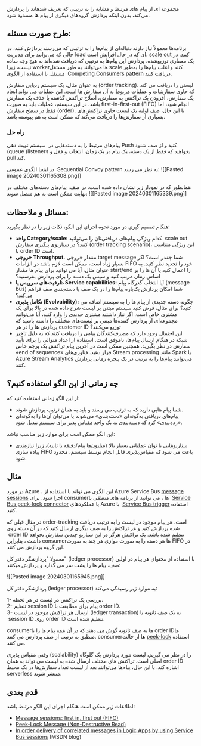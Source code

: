 
مجموعه ای از پیام های مرتبط و مشابه را به ترتیبی که تعریف شدهاند را پردازش می‌کند، بدون اینکه پردازش گروه‌های دیگری از پیام ها مسدود شود.

## **طرح صورت مسئله:**

برنامه‌ها معمولاً نیاز دارند دنباله‌ای از پیام‌ها را به ترتیبی که می‌رسند پردازش کنند، در حالی که  می‌توانند برای مدیریت load ای که در حال افزایش است، scale out کنند. در یک معماری توزیع‌شده، پردازش این پیام‌ها به ترتیبی که دریافت شده‌اند به هیچ وجه ساده نیست، زیرا workerها می‌توانند به طور مستقل scale کنند و اغلب پیام‌ها را به‌طور مستقل با استفاده از الگوی   [Competing Consumers pattern](https://learn.microsoft.com/en-us/azure/architecture/patterns/competing-consumers)  دریافت  کنند.

به عنوان مثال، یک سیستم ردیابی سفارش (order tracking)، لیستی را دریافت می کند که حاوی سفارشات و عملیات مربوط به آن سفارش ها است. این عملیات می تواند ایجاد یک سفارش، افزودن یک تراکنش به سفارش، اصلاح تراکنش گذشته یا حذف یک سفارش باشد. در این سیستم، عملیات باید به صورت first-in-first-out (FIFO) انجام شود، اما فقط در سطح سفارش (order). با این حال، صف اولیه یک لیست حاوی تراکنش‌های بسیاری از سفارش‌ها را دریافت می‌کند که ممکن است به‌ هم‌ پیوسته باشد.

  
###   راه حل

پیام‌های مرتبط را به دسته‌هایی در  سیستم نوبت دهی Push کنید و از  صف شنود (queue (listeners بخواهید که فقط از یک دسته، یک پیام در یک زمان، انتخاب و قفل  و pull کند.  
  
در اینجا الگوی عمومی  Sequential Convoy pattern به نظر می رسد:
![[Pasted image 20240301165308.png]]

همانطور که در نمودار زیر نشان داده شده است، در صف، پیام‌های دسته‌های مختلف در نهایت ممکن است به هم متصل شوند:
![[Pasted image 20240301165339.png]]
## مسائل و ملاحظات:

هنگام تصمیم گیری در مورد نحوه اجرای این الگو، نکات زیر را در نظر بگیرید:


* **واحد  Category/scale:**  کدام ویژگی پیام‌های دریافتی‌تان را می‌توانید  scale out کنید؟ در سناریوی پیگیری سفارش (order tracking scenario)، این ویژگی متناسب با order ID است.  
* **خروجی Throughput.** مقدار خروجی target message شما چقدر است؟ اگر بسیار زیاد است، ممکن است لازم باشد در الزامات FIFO خود را تجدید نظر کنید. به عنوان مثال، آیا می توانید برای پیام ها مقدار start/end را اعمال کنید یا  آن ها را بر اساس زمان مرتب کنید و سپس یک دسته را برای پردازش بفرستید؟  
* **ظرفیت‌های سرویس یا Service capabilities:** آیا انتخاب گذرگاه پیام (message bus) شما امکان پردازش یک‌باره پیام‌ها را در یک صف یا دسته‌بندی صف فراهم می‌کند؟  
* **تکامل پذیری (Evolvability):** چگونه دسته جدیدی از پیام ها را به سیستم اضافه می کنید؟ برای مثال، فرض کنید سیستم مبتنی بر لیست شرح داده شده در بالا برای یک مشتری خاص است. اگر نیاز داشتید مشتری جدیدی را وارد کنید، آیا می‌توانید مجموعه‌ای از پردازش کننده‌ها مبتنی بر لیست‌های مختلف را داشته باشید که پردازش ها را در هر customer ID توزیع می‌کنند؟  
* این احتمال وجود دارد که مصرف‌کنندگان پیامی را دریافت کنند که به دلیل تاخیر شبکه در هنگام ارسال پیام‌ها، ناموفق است. استفاده از اعداد متوالی را برای تأیید سفارش در نظر بگیرید. همچنین ممکن است در آخرین پیام تراکنش یک پرچم خاص «end of sequence» قرار دهید. فناوری‌های Stream processing مانند Spark یا Azure Stream Analytics می‌توانند پیام‌ها را به ترتیب در یک پنجره زمانی پردازش کنند.

## **چه زمانی از این الگو استفاده کنیم؟**

از این الگو زمانی استفاده کنید که:  
  
* شما پیام هایی دارید که به ترتیب می رسند و باید به همان ترتیب پردازش شوند.  
* پیام‌های دریافتی به‌گونه‌ای «دسته‌بندی» می‌شوند یا می‌توان آن‌ها را به‌گونه‌ای «رده‌بندی» کرد که دسته‌بندی به یک واحد مقیاس پذیر برای سیستم تبدیل شود.  


این الگو ممکن است برای موارد زیر مناسب نباشد:  
  
* سناریوهایی با توان عملیاتی بسیار بالا (میلیون‌ها پیام/دقیقه یا ثانیه)، زیرا نیازمندی پیاده سازی FIFO باعث می شود که مقیاس‌پذیری قابل انجام توسط سیستم، محدود شود.

## مثال


در مورد Azure ، این الگوی می تواند با استفاده از Azure Service Bus [message sessions](https://learn.microsoft.com/en-us/azure/service-bus-messaging/message-sessions) اجرا شود. برای consumerها ، می توانید از برنامه های منطقی با   [Service Bus peek-lock connector](https://learn.microsoft.com/en-us/azure/connectors/connectors-create-api-servicebus) یا عملکردهای Azure با  [Service Bus trigger](https://learn.microsoft.com/en-us/azure/azure-functions/functions-bindings-service-bus) استفاده کنید.  
  
در مثال قبلی که order-tracking است، هر پیام موجود در لیست را به ترتیب دریافت شده پردازش کنید و هر تراکنش را به صف دیگری ارسال کنید که در آن دسته روی  order ID تنظیم شده باشد. یک تراکنش هرگز در این سناریو چندین سفارش نخواهد داشت ، بنابراین consumerها هر دسته را به صورت موازی هر چند به صورت FIFO در این گروه پردازش می کنند.  
  
 معمولا "پردازشگر دفتر کل" (ledger processor) با استفاده از محتوای هر پیام در اولین صف، پیام ها را پشت سر می گذارد و پردازش میکنند:

![[Pasted image 20240301165945.png]]

پردازشگر دفتر کل (ledger processor)  به موارد زیر رسیدگی می‌کند:  
  
1- بررسی یک تراکنش در لیست در هر لحظه.  
2- تنظیم session ID پیام برای مطابقت با order ID.  
3- ارسال هر تراکنش موجود در لیست (ledger transaction) به یک صف ثانویه با  session ID روی order ID تنظیم شده است.  

consumerها به صف ثانویه گوش می دهند که در آن همه پیام ها را با order IDها منطبق به ترتیب از صف پردازش می کنند. consumerها از حالت [peek-lock](https://learn.microsoft.com/en-us/azure/service-bus-messaging/message-transfers-locks-settlement#peeklock) استفاده می کنند.  
  
وقتی مقیاس پذیری (scalability) را در نظر می گیریم، لیست مورد پردازش یک گلوگاه اصلی است. تراکنش های مختلف ارسال شده به لیست می تواند به همان order ID اشاره کند. با این حال، پیام‌ها می‌توانند بعد از لیست تعداد سفارش‌ها در یک محیط serverless منتشر شوند.

## قدم بعدی

اطلاعات زیر ممکن است هنگام اجرای این الگو مرتبط باشد:

- [Message sessions: first in, first out (FIFO)](https://learn.microsoft.com/en-us/azure/service-bus-messaging/message-sessions)
- [Peek-Lock Message (Non-Destructive Read)](https://learn.microsoft.com/en-us/rest/api/servicebus/peek-lock-message-non-destructive-read)
- [In order delivery of correlated messages in Logic Apps by using Service Bus sessions](https://learn.microsoft.com/en-us/archive/blogs/logicapps/in-order-delivery-of-correlated-messages-in-logic-apps-by-using-service-bus-sessions) (MSDN blog)
